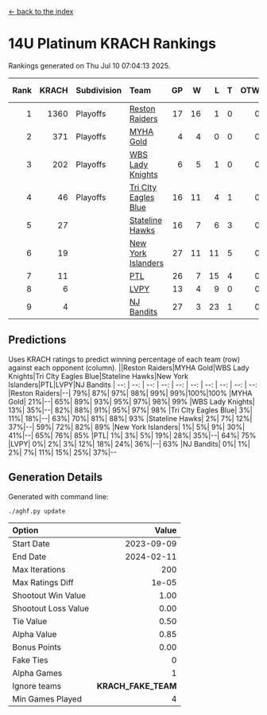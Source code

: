 [<- back to the index](readme.md)
# 14U Platinum KRACH Rankings
Rankings generated on Thu Jul 10 07:04:13 2025.

Rank|KRACH|Subdivision|Team|GP|W|L|T|OTW|OTL|SoS|Exp Wins|Win Diff
---:|---:|:---|:---|---:|---:|---:|---:|---:|---:|---:|---:|---:
1|1360|Playoffs|[Reston Raiders](https://gamesheetstats.com/seasons/3663/teams/140829/schedule)|17|16|1|0|0|0|451|16.8|-0.0
2|371|Playoffs|[MYHA Gold](https://gamesheetstats.com/seasons/3663/teams/140824/schedule)|4|4|0|0|0|0|12|4.9|0.0
3|202|Playoffs|[WBS Lady Knights](https://gamesheetstats.com/seasons/3663/teams/140825/schedule)|6|5|1|0|0|0|203|5.8|-0.0
4|46|Playoffs|[Tri CIty Eagles Blue](https://gamesheetstats.com/seasons/3663/teams/140831/schedule)|16|11|4|1|0|0|107|12.4|0.0
5|27||[Stateline Hawks](https://gamesheetstats.com/seasons/3663/teams/140830/schedule)|16|7|6|3|0|0|272|9.4|0.0
6|19||[New York Islanders](https://gamesheetstats.com/seasons/3663/teams/140832/schedule)|27|11|11|5|0|0|185|14.4|0.0
7|11||[PTL](https://gamesheetstats.com/seasons/3663/teams/140827/schedule)|26|7|15|4|0|0|227|9.9|0.0
8|6||[LVPY](https://gamesheetstats.com/seasons/3663/teams/140820/schedule)|13|4|9|0|0|0|111|4.9|0.0
9|4||[NJ Bandits](https://gamesheetstats.com/seasons/3663/teams/140828/schedule)|27|3|23|1|0|0|201|4.4|0.0

## Predictions
Uses KRACH ratings to predict winning percentage of each team (row) against each opponent (column).
||Reston Raiders|MYHA Gold|WBS Lady Knights|Tri CIty Eagles Blue|Stateline Hawks|New York Islanders|PTL|LVPY|NJ Bandits
| --: | --: | --: | --: | --: | --: | --: | --: | --: | --: 
|Reston Raiders|--| 79%| 87%| 97%| 98%| 99%| 99%|100%|100%
|MYHA Gold| 21%|--| 65%| 89%| 93%| 95%| 97%| 98%| 99%
|WBS Lady Knights| 13%| 35%|--| 82%| 88%| 91%| 95%| 97%| 98%
|Tri CIty Eagles Blue|  3%| 11%| 18%|--| 63%| 70%| 81%| 88%| 93%
|Stateline Hawks|  2%|  7%| 12%| 37%|--| 59%| 72%| 82%| 89%
|New York Islanders|  1%|  5%|  9%| 30%| 41%|--| 65%| 76%| 85%
|PTL|  1%|  3%|  5%| 19%| 28%| 35%|--| 64%| 75%
|LVPY|  0%|  2%|  3%| 12%| 18%| 24%| 36%|--| 63%
|NJ Bandits|  0%|  1%|  2%|  7%| 11%| 15%| 25%| 37%|--

## Generation Details

Generated with command line:
```
./aghf.py update
```

| Option | Value |
| :----- | ----: |
| Start Date | 2023-09-09 |
| End Date | 2024-02-11 |
| Max Iterations | 200 |
| Max Ratings Diff | 1e-05 |
| Shootout Win Value | 1.00 |
| Shootout Loss Value | 0.00 |
| Tie Value | 0.50 |
| Alpha Value | 0.85 |
| Bonus Points | 0.00 |
| Fake Ties | 0 |
| Alpha Games | 1 |
| Ignore teams | __KRACH_FAKE_TEAM__ |
| Min Games Played | 4 |

